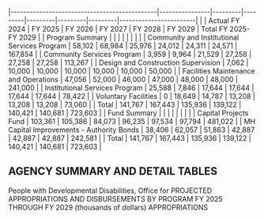 |----------------------------------------------|----------------|---------|---------|---------|---------|---------|------------------------|
|                                              | Actual FY 2024 | FY 2025 | FY 2026 | FY 2027 | FY 2028 | FY 2029 | Total FY 2025- FY 2029 |
| Program Summary                              |                |         |         |         |         |         |                        |
| Community and Institutional Services Program | 58,102         | 68,984  | 25,976  | 24,012  | 24,311  | 24,571  | 167,854                |
| Community Services Program                   | 3,959          | 9,964   | 21,529  | 27,258  | 27,258  | 27,258  | 113,267                |
| Design and Construction Supervision          | 7,062          | 10,000  | 10,000  | 10,000  | 10,000  | 10,000  | 50,000                 |
| Facilities Maintenance and Operations        | 47,056         | 52,000  | 46,000  | 47,000  | 48,000  | 48,000  | 241,000                |
| Institutional Services Program               | 25,588         | 7,846   | 17,644  | 17,644  | 17,644  | 17,644  | 78,422                 |
| Voluntary Facilities                         | 0              | 18,649  | 14,787  | 13,208  | 13,208  | 13,208  | 73,060                 |
| Total                                        | 141,767        | 167,443 | 135,936 | 139,122 | 140,421 | 140,681 | 723,603                |
| Fund Summary                                 |                |         |         |         |         |         |                        |
| Capital Projects Fund                        | 103,361        | 105,386 | 84,073  | 96,235  | 97,534  | 97,794  | 481,022                |
| MH Capital Improvements - Authority Bonds    | 38,406         | 62,057  | 51,863  | 42,887  | 42,887  | 42,887  | 242,581                |
| Total                                        | 141,767        | 167,443 | 135,936 | 139,122 | 140,421 | 140,681 | 723,603                |

## **AGENCY SUMMARY AND DETAIL TABLES**

People with Developmental Disabilities, Office for PROJECTED APPROPRIATIONS AND DISBURSEMENTS BY PROGRAM FY 2025 THROUGH FY 2029 (thousands of dollars) APPROPRIATIONS